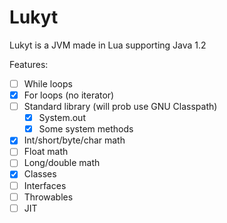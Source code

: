 # Lukyt
Lukyt is a JVM made in Lua supporting Java 1.2

Features:
- [ ] While loops
- [x] For loops (no iterator)
- [ ] Standard library (will prob use GNU Classpath)
  - [x] System.out
  - [x] Some system methods
- [x] Int/short/byte/char math
- [ ] Float math
- [ ] Long/double math
- [x] Classes
- [ ] Interfaces
- [ ] Throwables
- [ ] JIT
